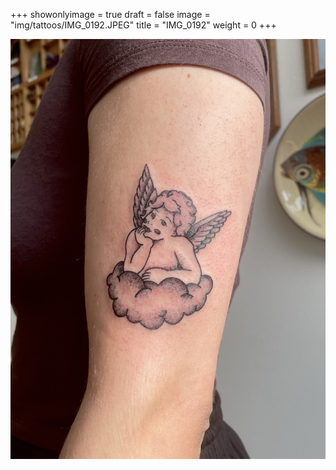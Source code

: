 +++
showonlyimage = true
draft = false
image = "img/tattoos/IMG_0192.JPEG"
title = "IMG_0192"
weight = 0
+++

![image](/img/tattoos/IMG_0192.JPEG)
